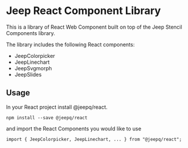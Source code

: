 # Jeep React Component Library

This is a library of React Web Component built on top of the Jeep Stencil Components library.

The library includes the following React components:

 - JeepColorpicker
 - JeepLinechart
 - JeepSvgmorph
 - JeepSlides


## Usage
In your React project install @jeepq/react.

```
npm install --save @jeepq/react
``` 

and import the React Components you would like to use

```
import { JeepColorpicker, JeepLinechart, ... } from "@jeepq/react";
```
